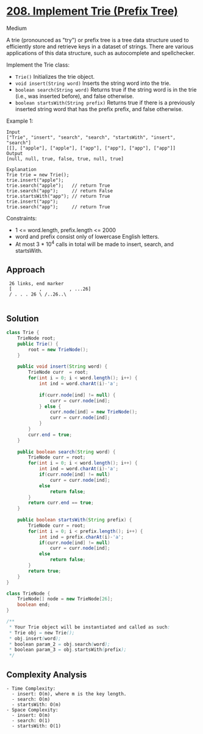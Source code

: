 # [208. Implement Trie (Prefix Tree)](https://leetcode.com/problems/implement-trie-prefix-tree/)
Medium


A trie (pronounced as "try") or prefix tree is a tree data structure used to efficiently store and retrieve keys in a dataset of strings. There are various applications of this data structure, such as autocomplete and spellchecker.

Implement the Trie class:

- `Trie()` Initializes the trie object.
- `void insert(String word)` Inserts the string word into the trie.
- `boolean search(String word)` Returns true if the string word is in the trie (i.e., was inserted before), and false otherwise.
- `boolean startsWith(String prefix)` Returns true if there is a previously inserted string word that has the prefix prefix, and false otherwise.
 

Example 1:
```
Input
["Trie", "insert", "search", "search", "startsWith", "insert", "search"]
[[], ["apple"], ["apple"], ["app"], ["app"], ["app"], ["app"]]
Output
[null, null, true, false, true, null, true]

Explanation
Trie trie = new Trie();
trie.insert("apple");
trie.search("apple");   // return True
trie.search("app");     // return False
trie.startsWith("app"); // return True
trie.insert("app");
trie.search("app");     // return True
``` 

Constraints:

- 1 <= word.length, prefix.length <= 2000
- word and prefix consist only of lowercase English letters.
- At most 3 * 10<sup>4</sup> calls in total will be made to insert, search, and startsWith.

## Approach
```
 26 links, end marker
 [          ,          , ...26]
 / . . . 26 \ /..26..\
 
```
## Solution
```java
class Trie {
    TrieNode root;
    public Trie() {
        root = new TrieNode();
    }
    
    public void insert(String word) {
        TrieNode curr  = root;
        for(int i = 0; i < word.length(); i++) {
            int ind = word.charAt(i)-'a';
            
            if(curr.node[ind] != null) {
                curr = curr.node[ind];
            } else {
                curr.node[ind] = new TrieNode();
                curr = curr.node[ind];
            }
        }
        curr.end = true;
    }
    
    public boolean search(String word) {
        TrieNode curr = root;
        for(int i = 0; i < word.length(); i++) {
            int ind = word.charAt(i)-'a';
            if(curr.node[ind] != null)
                curr = curr.node[ind];
            else
                return false;
        }
        return curr.end == true;
    }
    
    public boolean startsWith(String prefix) {
        TrieNode curr = root;
        for(int i = 0; i < prefix.length(); i++) {
            int ind = prefix.charAt(i)-'a';
            if(curr.node[ind] != null)
                curr = curr.node[ind];
            else
                return false;
        }
        return true;
    }
}

class TrieNode {
    TrieNode[] node = new TrieNode[26];
    boolean end;
}

/**
 * Your Trie object will be instantiated and called as such:
 * Trie obj = new Trie();
 * obj.insert(word);
 * boolean param_2 = obj.search(word);
 * boolean param_3 = obj.startsWith(prefix);
 */
```
## Complexity Analysis
```
- Time Complexity: 
  - insert: O(m), where m is the key length.
  - search: O(m)
  - startsWith: O(m)
- Space Complexity: 
  - insert: O(m)
  - search: O(1)
  - startsWith: O(1)
```
